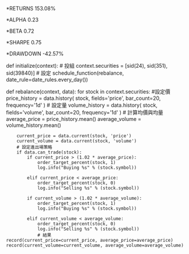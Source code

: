 *RETURNS 153.08%

*ALPHA 0.23

*BETA 0.72

*SHARPE 0.75

*DRAWDOWN -42.57%





def initialize(context):
     # 投組
     context.securities = [sid(24), sid(351), sid(39840)]
     # 設定
     schedule_function(rebalance, date_rule=date_rules.every_day())

def rebalance(context, data):
    for stock in context.securities:
        #設定價
        price_history = data.history(
            stock,
            fields='price',
            bar_count=20,
            frequency='1d'
        )
        # 設定量
        volume_history = data.history(
            stock,
            fields='volume',
            bar_count=20,
            frequency='1d'
        )
        # 計算均價與均量
        average_price = price_history.mean()
        average_volume = volume_history.mean()

        current_price = data.current(stock, 'price')
        current_volume = data.current(stock, 'volume')
        # 設定進出場策略
        if data.can_trade(stock):
            if current_price > (1.02 * average_price):
                order_target_percent(stock, 1)
                log.info("Buying %s" % (stock.symbol))

            elif current_price < average_price:
                order_target_percent(stock, 0)
                log.info("Selling %s" % (stock.symbol))

            if current_volume > (1.02 * average_volume):
                order_target_percent(stock, 1)
                log.info("Buying %s" % (stock.symbol))

            elif current_volume < average_volume:
                order_target_percent(stock, 0)
                log.info("Selling %s" % (stock.symbol))
                # 結果
    record(current_price=current_price, average_price=average_price)
    record(current_volume=current_volume, average_volume=average_volume)
